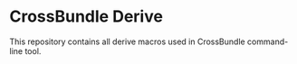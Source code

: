 # CrossBundle Derive

This repository contains all derive macros used in CrossBundle command-line tool.

